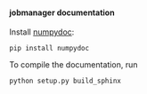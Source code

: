 #### jobmanager documentation
Install [numpydoc](https://pypi.python.org/pypi/numpydoc):

    pip install numpydoc

To compile the documentation, run

    python setup.py build_sphinx


